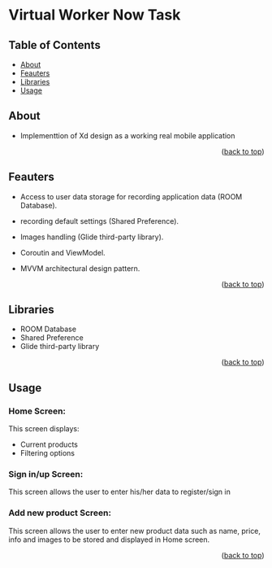 # Virtual Worker Now Task

## Table of Contents

- [About](#about)
- [Feauters](#Feauters)
- [Libraries](#Libraries)
- [Usage](#usage)

## About <a name = "about"></a>

- Implementtion of Xd design as a working real mobile application

<p align="right">(<a href="#top">back to top</a>)</p>

## Feauters

- Access to user data storage for recording application data  (ROOM Database).

- recording default settings (Shared Preference).


- Images handling (Glide third-party library).

- Coroutin and ViewModel.

- MVVM architectural design pattern.

<p align="right">(<a href="#top">back to top</a>)</p>

## Libraries

- ROOM Database
- Shared Preference
- Glide third-party library

<p align="right">(<a href="#top">back to top</a>)</p>

## Usage <a name = "usage"></a>

### Home Screen:

This screen displays:

- Current products
- Filtering options

### Sign in/up Screen:

This screen allows the user to enter his/her data to register/sign in

### Add new product Screen:

This screen allows the user to enter new product data such as name, price, info and images to be
stored and displayed in Home screen.

<p align="right">(<a href="#top">back to top</a>)</p>
